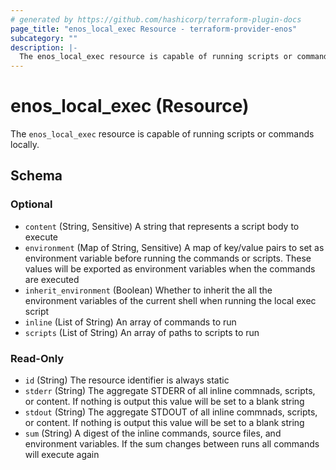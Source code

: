 ```yaml
---
# generated by https://github.com/hashicorp/terraform-plugin-docs
page_title: "enos_local_exec Resource - terraform-provider-enos"
subcategory: ""
description: |-
  The enos_local_exec resource is capable of running scripts or commands locally.
---
```


# enos_local_exec (Resource)

The `enos_local_exec` resource is capable of running scripts or commands locally.



<!-- schema generated by tfplugindocs -->
## Schema

### Optional

- `content` (String, Sensitive) A string that represents a script body to execute
- `environment` (Map of String, Sensitive) A map of key/value pairs to set as environment variable before running the commands or scripts. These values will be exported as environment variables when the commands are executed
- `inherit_environment` (Boolean) Whether to inherit the all the environment variables of the current shell when running the local exec script
- `inline` (List of String) An array of commands to run
- `scripts` (List of String) An array of paths to scripts to run

### Read-Only

- `id` (String) The resource identifier is always static
- `stderr` (String) The aggregate STDERR of all inline commnads, scripts, or content. If nothing is output this value will be set to a blank string
- `stdout` (String) The aggregate STDOUT of all inline commnads, scripts, or content. If nothing is output this value will be set to a blank string
- `sum` (String) A digest of the inline commands, source files, and environment variables. If the sum changes between runs all commands will execute again
